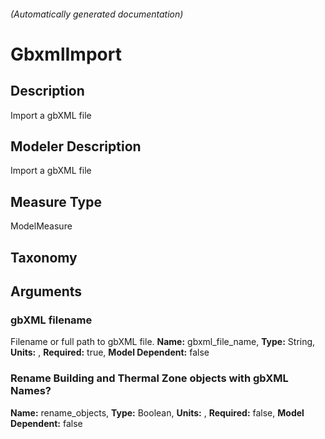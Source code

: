 

###### (Automatically generated documentation)

# GbxmlImport

## Description
Import a gbXML file

## Modeler Description
Import a gbXML file

## Measure Type
ModelMeasure

## Taxonomy


## Arguments


### gbXML filename
Filename or full path to gbXML file.
**Name:** gbxml_file_name,
**Type:** String,
**Units:** ,
**Required:** true,
**Model Dependent:** false

### Rename Building and Thermal Zone objects with gbXML Names?

**Name:** rename_objects,
**Type:** Boolean,
**Units:** ,
**Required:** false,
**Model Dependent:** false




